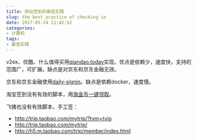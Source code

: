 ```yaml
---
title: 网站签到的最佳实践
slug: the best practice of checking in
date: 2017-05-24 11:42:52
categories:
- 计算机
tags:
- 最佳实践
---
```


v2ex、优酷、什么值得买用[qiandao.today](https://qiandao.today)实现。优点是依赖少，速度快，支持的范围广，可扩展。缺点是对京东和京东金融无效。

京东和京东金融使用[daily-signin](https://github.com/yidinghan/daily-signin)。缺点是依赖docker，速度慢。

淘宝签到没有有效的脚本，用[淘金币一键领取](http://www.duoduodazhe.com/App/Web/Taobao-Coin/)。

飞猪也没有有效脚本，手工签：
* http://trip.taobao.com/mytrip/?tvm=tvip
* http://trip.taobao.com/mytrip/
* http://h5.m.taobao.com/trip/member/index.html

